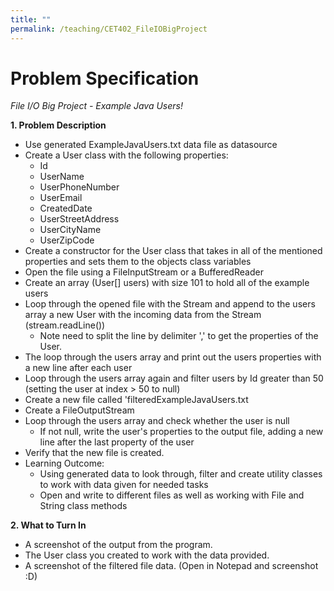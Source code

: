 ```yaml
---
title: ""
permalink: /teaching/CET402_FileIOBigProject
---
```


# Problem Specification
*File I/O Big Project - Example Java Users!*
<br/>

__1. Problem Description__
  - Use generated ExampleJavaUsers.txt data file as datasource
  - Create a User class with the following properties:
    - Id
    - UserName
    - UserPhoneNumber
    - UserEmail
    - CreatedDate
    - UserStreetAddress
    - UserCityName
    - UserZipCode
  - Create a constructor for the User class that takes in all of the mentioned properties and sets them to the objects class variables
  - Open the file using a FileInputStream or a BufferedReader
  - Create an array (User[] users) with size 101 to hold all of the example users
  - Loop through the opened file with the Stream and append to the users array a new User with the incoming data from the Stream (stream.readLine())
    - Note need to split the line by delimiter ',' to get the properties of the User.
  - The loop through the users array and print out the users properties with a new line after each user
  - Loop through the users array again and filter users by Id greater than 50 (setting the user at index > 50 to null)
  - Create a new file called 'filteredExampleJavaUsers.txt
  - Create a FileOutputStream
  - Loop through the users array and check whether the user is null
    - If not null, write the user's properties to the output file, adding a new line after the last property of the user
  - Verify that the new file is created.
- Learning Outcome:
  - Using generated data to look through, filter and create utility classes to work with data given for needed tasks
  - Open and write to different files as well as working with File and String class methods

__2. What to Turn In__

- A screenshot of the output from the program.
- The User class you created to work with the data provided.
- A screenshot of the filtered file data. (Open in Notepad and screenshot :D)
